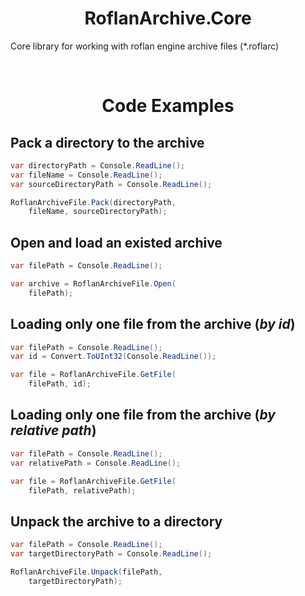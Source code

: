 # <div align="center">**RoflanArchive.Core**</div>

Core library for working with roflan engine archive files (\*.roflarc)

<br/>

# <div align="center">**Code Examples**</div>

## Pack a directory to the archive

```csharp
var directoryPath = Console.ReadLine();
var fileName = Console.ReadLine();
var sourceDirectoryPath = Console.ReadLine();

RoflanArchiveFile.Pack(directoryPath,
    fileName, sourceDirectoryPath);
```

## Open and load an existed archive

```csharp
var filePath = Console.ReadLine();

var archive = RoflanArchiveFile.Open(
    filePath);
```

## Loading only one file from the archive (*by id*)

```csharp
var filePath = Console.ReadLine();
var id = Convert.ToUInt32(Console.ReadLine());

var file = RoflanArchiveFile.GetFile(
    filePath, id);
```

## Loading only one file from the archive (*by relative path*)

```csharp
var filePath = Console.ReadLine();
var relativePath = Console.ReadLine();

var file = RoflanArchiveFile.GetFile(
    filePath, relativePath);
```

## Unpack the archive to a directory

```csharp
var filePath = Console.ReadLine();
var targetDirectoryPath = Console.ReadLine();

RoflanArchiveFile.Unpack(filePath,
    targetDirectoryPath);
```
